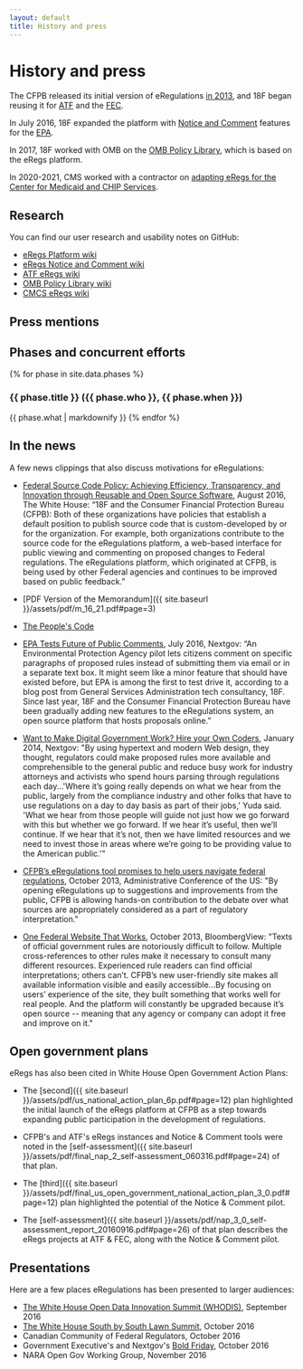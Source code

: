 ```yaml
---
layout: default
title: History and press
---
```


# History and press

The CFPB released its initial version of eRegulations [in 2013](http://www.consumerfinance.gov/blog/making-regulations-easier-to-use/), and 18F began reusing it for [ATF](https://18f.gsa.gov/2015/12/09/an-open-source-government-is-a-faster-more-efficient-government/) and the [FEC](https://www.fec.gov/legal-resources/regulations/).

In July 2016, 18F expanded the platform with [Notice and Comment](/features/notice-and-comment) features for the [EPA](https://epa-notice.usa.gov/).

In 2017, 18F worked with OMB on the [OMB Policy Library](https://github.com/18F/omb-eregs), which is based on the eRegs platform.

In 2020-2021, CMS worked with a contractor on [adapting eRegs for the Center for Medicaid and CHIP Services](https://github.com/CMSgov/cmcs-eregulations).

## Research

You can find our user research and usability notes on GitHub:

* [eRegs Platform wiki](https://github.com/18F/eregs-platform/wiki#what-is-eregulations)
* [eRegs Notice and Comment wiki](https://github.com/18F/epa-notice/wiki)
* [ATF eRegs wiki](https://github.com/18F/atf-eregs/wiki)
* [OMB Policy Library wiki](https://github.com/18F/omb-eregs/wiki)
* [CMCS eRegs wiki](https://github.com/CMSgov/cmcs-eregulations/wiki)

## Press mentions

## Phases and concurrent efforts

{% for phase in site.data.phases %}
### {{ phase.title }} ({{ phase.who }}, {{ phase.when }})
{{ phase.what | markdownify }}
{% endfor %}

## In the news

A few news clippings that also discuss motivations for eRegulations:

* [Federal Source Code Policy: Achieving Efficiency, Transparency, and Innovation through Reusable and Open Source Software](https://policy.cio.gov/source-code/), August 2016, The White House: “18F and the Consumer Financial Protection Bureau (CFPB): Both of these organizations have policies that establish a default position to publish source code that is custom-developed by or for the organization. For example, both organizations contribute to the source code for the eRegulations platform, a web-based interface for public viewing and commenting on proposed changes to Federal regulations. The eRegulations platform, which originated at CFPB, is being used by other Federal agencies and continues to be improved based on public feedback.”

 * [PDF Version of the Memorandum]({{ site.baseurl }}/assets/pdf/m_16_21.pdf#page=3)

 * [The People's Code](https://web.archive.org/web/20161129165136/https://www.whitehouse.gov/blog/2016/08/08/peoples-code)

* [EPA Tests Future of Public Comments](http://www.nextgov.com/cio-briefing/2016/07/epa-tests-future-public-comments/130284/), July 2016, Nextgov: “An Environmental Protection Agency pilot lets citizens comment on specific paragraphs of proposed rules instead of submitting them via email or in a separate text box. It might seem like a minor feature that should have existed before, but EPA is among the first to test drive it, according to a blog post from General Services Administration tech consultancy, 18F. Since last year, 18F and the Consumer Financial Protection Bureau have been gradually adding new features to the eRegulations system, an open source platform that hosts proposals online.”

* [Want to Make Digital Government Work? Hire your Own Coders](http://www.nextgov.com/emerging-tech/2014/01/want-make-digital-government-work-hire-your-own-coders/76223/), January 2014, Nextgov: "By using hypertext and modern Web design, they thought, regulators could make proposed rules more available and comprehensible to the general public and reduce busy work for industry attorneys and activists who spend hours parsing through regulations each day...'Where it’s going really depends on what we hear from the public, largely from the compliance industry and other folks that have to use regulations on a day to day basis as part of their jobs,' Yuda said. 'What we hear from those people will guide not just how we go forward with this but whether we go forward. If we hear it’s useful, then we’ll continue. If we hear that it’s not, then we have limited resources and we need to invest those in areas where we’re going to be providing value to the American public.'"

* [CFPB’s eRegulations tool promises to help users navigate federal regulations](https://www.acus.gov/newsroom/administrative-fix-blog/cfpb%E2%80%99s-eregulations-tool-promises-help-users-navigate-federal), October 2013, Administrative Conference of the US: "By opening eRegulations up to suggestions and improvements from the public, CFPB is allowing hands-on contribution to the debate over what sources are appropriately considered as a part of regulatory interpretation."

* [One Federal Website That Works](http://www.bloombergview.com/articles/2013-10-29/one-federal-website-that-works), October 2013, BloombergView: "Texts of official government rules are notoriously difficult to follow. Multiple cross-references to other rules make it necessary to consult many different resources. Experienced rule readers can find official interpretations; others can’t. CFPB’s new user-friendly site makes all available information visible and easily accessible...By focusing on users’ experience of the site, they built something that works well for real people. And the platform will constantly be upgraded because it’s open source -- meaning that any agency or company can adopt it free and improve on it."

## Open government plans

eRegs has also been cited in White House Open Government Action Plans:

* The [second]({{ site.baseurl }}/assets/pdf/us_national_action_plan_6p.pdf#page=12) plan highlighted the initial launch of the eRegs platform at CFPB as a step towards expanding public participation in the development of regulations.

* CFPB's and ATF's eRegs instances and Notice &amp; Comment tools were noted in the [self-assessment]({{ site.baseurl }}/assets/pdf/final_nap_2_self-assessment_060316.pdf#page=24) of that plan.

* The [third]({{ site.baseurl }}/assets/pdf/final_us_open_government_national_action_plan_3_0.pdf#page=12) plan highlighted the potential of the Notice &amp; Comment pilot.

* The [self-assessment]({{ site.baseurl }}/assets/pdf/nap_3_0_self-assessment_report_20160916.pdf#page=26) of that plan describes the eRegs projects at ATF &amp; FEC, along with the Notice &amp; Comment pilot.

## Presentations

Here are a few places eRegulations has been presented to larger audiences:

* [The White House Open Data Innovation Summit (WHODIS)](http://www.datafoundation.org/dt-2016), September 2016
* [The White House South by South Lawn Summit](https://obamawhitehouse.archives.gov/blog/2016/09/01/announcing-south-south-lawn-white-house-festival-ideas-art-and-action), October 2016
* Canadian Community of Federal Regulators, October 2016
* Government Executive's and Nextgov's [Bold Friday](http://www.fedstival.com/#bold-friday), October 2016
* NARA Open Gov Working Group, November 2016
